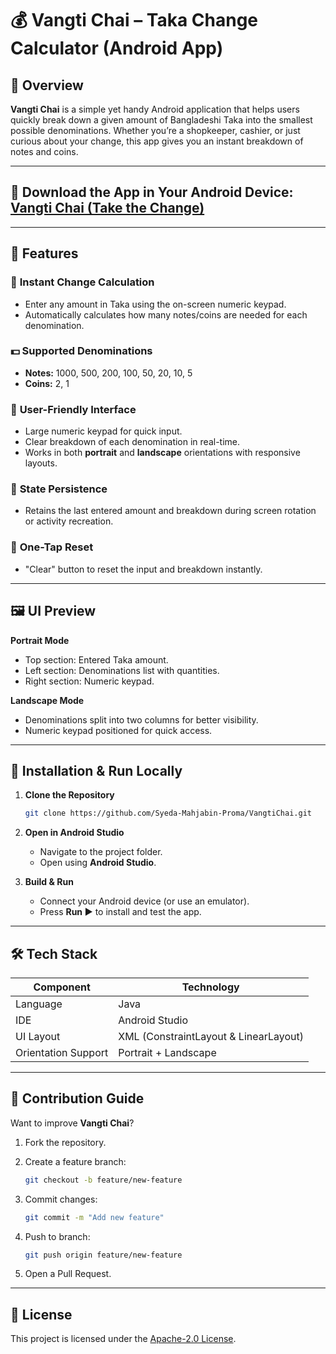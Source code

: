 # 💰 Vangti Chai – Taka Change Calculator (Android App)

## 📌 Overview

**Vangti Chai** is a simple yet handy Android application that helps users quickly break down a given amount of Bangladeshi Taka into the smallest possible denominations.
Whether you’re a shopkeeper, cashier, or just curious about your change, this app gives you an instant breakdown of notes and coins.

---

## 🔗 Download the App in Your Android Device: [Vangti Chai (Take the Change)](https://drive.google.com/file/d/1ivOPVTahXBomwjtLwo_ks99bwcmJvRG4/view?usp=sharing)
---

## 🎯 Features

### 🧮 **Instant Change Calculation**

* Enter any amount in Taka using the on-screen numeric keypad.
* Automatically calculates how many notes/coins are needed for each denomination.

### 💵 **Supported Denominations**

* **Notes:** 1000, 500, 200, 100, 50, 20, 10, 5
* **Coins:** 2, 1

### 📱 **User-Friendly Interface**

* Large numeric keypad for quick input.
* Clear breakdown of each denomination in real-time.
* Works in both **portrait** and **landscape** orientations with responsive layouts.

### 🔄 **State Persistence**

* Retains the last entered amount and breakdown during screen rotation or activity recreation.

### 🧹 **One-Tap Reset**

* "Clear" button to reset the input and breakdown instantly.

---

## 🖼️ UI Preview

**Portrait Mode**

* Top section: Entered Taka amount.
* Left section: Denominations list with quantities.
* Right section: Numeric keypad.

**Landscape Mode**

* Denominations split into two columns for better visibility.
* Numeric keypad positioned for quick access.

---

## 🚀 Installation & Run Locally

1. **Clone the Repository**

   ```bash
   git clone https://github.com/Syeda-Mahjabin-Proma/VangtiChai.git
   ```

2. **Open in Android Studio**

   * Navigate to the project folder.
   * Open using **Android Studio**.

3. **Build & Run**

   * Connect your Android device (or use an emulator).
   * Press **Run ▶** to install and test the app.

---

## 🛠 Tech Stack

| Component           | Technology                            |
| ------------------- | ------------------------------------- |
| Language            | Java                                  |
| IDE                 | Android Studio                        |
| UI Layout           | XML (ConstraintLayout & LinearLayout) |
| Orientation Support | Portrait + Landscape                  |

---

## 🤝 Contribution Guide

Want to improve **Vangti Chai**?

1. Fork the repository.
2. Create a feature branch:

   ```bash
   git checkout -b feature/new-feature
   ```
3. Commit changes:

   ```bash
   git commit -m "Add new feature"
   ```
4. Push to branch:

   ```bash
   git push origin feature/new-feature
   ```
5. Open a Pull Request.

---

## 📜 License
This project is licensed under the [Apache-2.0 License](https://www.apache.org/licenses/).
